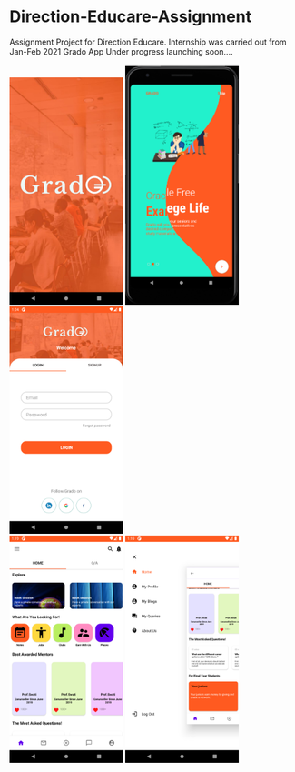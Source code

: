 # Direction-Educare-Assignment
Assignment Project for Direction Educare. Internship was carried out from Jan-Feb 2021
Grado App Under progress launching soon....
<br><br>
<img src="Ss/image01.png" width="200px"> <img src="Ss/image02.png" width="200px"> <img src="Ss/image03.png" width="200px">   
<img src="Ss/image04.png" width="200px"> <img src="Ss/image05.png" width="200px">  

